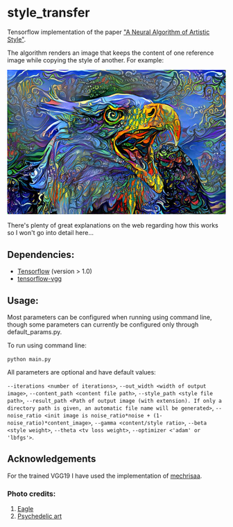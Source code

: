 # style_transfer

Tensorflow implementation of the paper ["A Neural Algorithm of Artistic Style"](https://arxiv.org/abs/1508.06576). 

The algorithm renders an image that keeps the content of one reference image while copying the style of another. For example:




<img src="images/result/eagle3/eagle&psy21.jpg" width="790">





There's plenty of great explanations on the web regarding how this works so I won't go into detail here... 


## Dependencies:
* [Tensorflow](https://www.tensorflow.org/install/) (version > 1.0)
* [tensorflow-vgg](https://github.com/machrisaa/tensorflow-vgg)

## Usage:
Most parameters can be configured when running using command line, though some parameters can currently be configured only through default_params.py.

To run using command line:

`python main.py`

All parameters are optional and have default values:

`--iterations <number of iterations>`, `--out_width <width of output image>`, `--content_path <content file path>`, `--style_path <style file path>`, `--result_path <Path of output image (with extension). If only a directory path is given, an automatic file name will be generated>`, `--noise_ratio <init image is noise_ratio*noise + (1-noise_ratio)*content_image>`, `--gamma <content/style ratio>`, `--beta <style weight>`, `--theta <tv loss weight>`, `--optimizer <'adam' or 'lbfgs'>`.

## Acknowledgements 
For the trained VGG19 I have used the implementation of [mechrisaa](https://github.com/machrisaa/tensorflow-vgg).


### Photo credits:

1. [Eagle](https://www.flickr.com/photos/jacobmeredith/)
2. [Psychedelic art](http://wallpaperspack.info/?p=52239)
